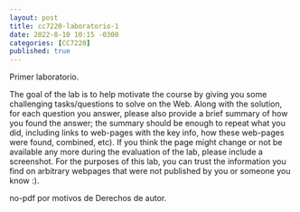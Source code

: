 ```yaml
---
layout: post
title: cc7220-laboratorio-1
date: 2022-8-10 10:15 -0300
categories: [CC7220]
published: true
---
```


Primer laboratorio.

The goal of the lab is to help motivate the course by giving you some challenging tasks/questions to solve on the Web. Along with the solution, for each question you answer, please also provide a brief summary of how you found the answer; the summary should be enough to repeat what you did, including links to web-pages with the key info, how these web-pages were found, combined, etc). If you think the page might change or not be available any more during the evaluation of the lab, please include a screenshot. For the purposes of this lab, you can trust the information you find on arbitrary webpages that were not published by you or someone you know :).

no-pdf por motivos de Derechos de autor.